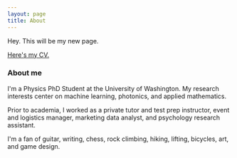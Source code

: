 ```yaml
---
layout: page
title: About
---
```


<!-- *Jump to*: [About Me](#about-me) 
\| [About This Page](#about-this-page)  -->

Hey. This will be my new page.

[Here's my CV.](/about/CV-20191115.pdf "Click!")


### About me

I'm a Physics PhD Student at the University of Washington. My research interests center on machine learning, photonics, and applied mathematics. 

Prior to academia, I worked as a private tutor and test prep instructor, event and logistics manager, marketing data analyst, and psychology research assistant.

I'm a fan of guitar, writing, chess, rock climbing, hiking, lifting, bicycles, art, and game design.

<!-- ### About this page
I made this site on <a href="https://www.github.io">Github Pages</a> using the <a href="https://jekyllrb.com/">Jekyll</a> static site engine. The theme I adapted from <a href="https://jekyllthemes.io/theme/brume">Brume</a> theme. Github Pages provides free storage, Jekyll is FOSS, and the Brume theme is similarly free under a Creative Commons license.

Vector icons, like the <i class="fas fa-file-pdf"></i> symbol on the home page are implemented using <a href="https://fontawesome.com/?from=io">Font Awesome</a> and <a href="https://jpswalsh.github.io/academicons/">Academicons</a>. Code highlighting, such as that seen in this [post](/email-obfuscation), is via <a href="https://prismjs.com/">Prism</a> CSS and Javascript. Again, all free to use.

Pretty sweet. -->